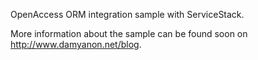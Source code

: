 OpenAccess ORM integration sample with ServiceStack.

More information about the sample can be found soon on http://www.damyanon.net/blog.
